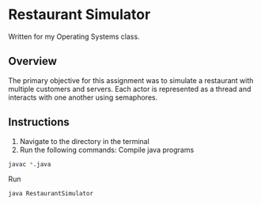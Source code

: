 # Restaurant Simulator
Written for my Operating Systems class.

## Overview
The primary objective for this assignment was to simulate a restaurant with multiple customers and servers. Each actor is represented as a thread and interacts with one another using semaphores. 

## Instructions
1. Navigate to the directory in the terminal
2. Run the following commands:
Compile java programs
```bash
javac *.java
```
Run
```bash
java RestaurantSimulator
```